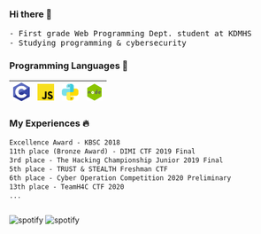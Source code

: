 ### Hi there 👋
<!--
<img src="https://scontent-ssn1-1.xx.fbcdn.net/v/t1.0-9/80385966_114502953381236_6833108576400048128_n.jpg?_nc_cat=111&_nc_sid=09cbfe&_nc_ohc=zxx0HMQLLg0AX9vGPkS&_nc_ht=scontent-ssn1-1.xx&oh=47d12fde589a42e64939280c7e369b1c&oe=5FAAD48D" width=200px>-->
<samp>
 - First grade Web Programming Dept. student at KDMHS<br>
 - Studying programming & cybersecurity
</samp>  

### Programming Languages  :rocket:
| <img src="https://github.com/D3vle0/D3vle0/blob/main/img/c.png?raw=true" width=30> | <img src="https://github.com/D3vle0/D3vle0/blob/main/img/js.png?raw=true" width=30> | <img src="https://raw.githubusercontent.com/D3vle0/D3vle0/a9995e467dde97c42a93cba08893fd96493a03ab/img/python.svg" width=30> | <img src="https://github.com/D3vle0/D3vle0/blob/main/img/nodejs.png?raw=true" width=30> |   
|:---:|:---:|:---:|:---:|

### My Experiences :fire:
```
Excellence Award - KBSC 2018
11th place (Bronze Award) - DIMI CTF 2019 Final
3rd place - The Hacking Championship Junior 2019 Final
5th place - TRUST & STEALTH Freshman CTF
6th place - Cyber Operation Competition 2020 Preliminary
13th place - TeamH4C CTF 2020
...
```

<p style="float:left">
<img alt="spotify" width="400px" src="https://github-readme-stats.vercel.app/api?username=D3vle0"/>
<img alt="spotify" width="235px" src="https://spotify-github-profile.vercel.app/api/view?uid=85o05xl09h5de8ngv9im0txhx&cover_image=false"/>
</p>

<!--
**D3vle0/D3vle0** is a ✨ _special_ ✨ repository because its `README.md` (this file) appears on your GitHub profile.

Here are some ideas to get you started:

- 🔭 I’m currently working on ...
- 🌱 I’m currently learning ...
- 👯 I’m looking to collaborate on ...
- 🤔 I’m looking for help with ...
- 💬 Ask me about ...
- 📫 How to reach me: ...
- 😄 Pronouns: ...
- ⚡ Fun fact: ...
-->
